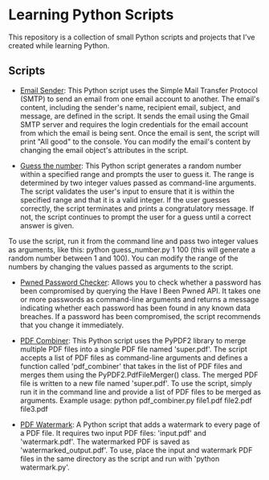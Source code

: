 # Learning Python Scripts

This repository is a collection of small Python scripts and projects that I've created while learning Python.

## Scripts

- [Email Sender](email_sender.py): This Python script uses the Simple Mail Transfer Protocol (SMTP) to send an email from one email account to another. The email's content, including the sender's name, recipient email, subject, and message, are defined in the script. It sends the email using the Gmail SMTP server and requires the login credentials for the email account from which the email is being sent. Once the email is sent, the script will print "All good" to the console. You can modify the email's content by changing the email object's attributes in the script.

- [Guess the number](guess_the_number_game.py): This Python script generates a random number within a specified range and prompts the user to guess it. The range is determined by two integer values passed as command-line arguments. The script validates the user's input to ensure that it is within the specified range and that it is a valid integer. If the user guesses correctly, the script terminates and prints a congratulatory message. If not, the script continues to prompt the user for a guess until a correct answer is given.

To use the script, run it from the command line and pass two integer values as arguments, like this: python guess_number.py 1 100 (this will generate a random number between 1 and 100). You can modify the range of the numbers by changing the values passed as arguments to the script.


- [Pwned Password Checker](password_checker.py): Allows you to check whether a password has been compromised by querying the Have I Been Pwned API. It takes one or more passwords as command-line arguments and returns a message indicating whether each password has been found in any known data breaches. If a password has been compromised, the script recommends that you change it immediately.

- [PDF Combiner](pdf_combiner.py): This Python script uses the PyPDF2 library to merge multiple PDF files into a single PDF file named 'super.pdf'. The script accepts a list of PDF files as command-line arguments and defines a function called 'pdf_combiner' that takes in the list of PDF files and merges them using the PyPDF2.PdfFileMerger() class. The merged PDF file is written to a new file named 'super.pdf'. To use the script, simply run it in the command line and provide a list of PDF files to be merged as arguments. Example usage: python pdf_combiner.py file1.pdf file2.pdf file3.pdf

- [PDF Watermark](pdf__watermark.py): A Python script that adds a watermark to every page of a PDF file. It requires two input PDF files: 'input.pdf' and 'watermark.pdf'. The watermarked PDF is saved as 'watermarked_output.pdf'. To use, place the input and watermark PDF files in the same directory as the script and run with 'python watermark.py'.

